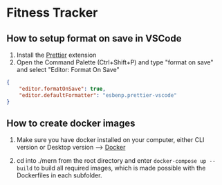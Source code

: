 # Fitness Tracker

## How to setup format on save in VSCode

1. Install the [Prettier](https://marketplace.visualstudio.com/items?itemName=esbenp.prettier-vscode) extension
2. Open the Command Palette (Ctrl+Shift+P) and type "format on save" and select "Editor: Format On Save"

```json
{
    "editor.formatOnSave": true,
    "editor.defaultFormatter": "esbenp.prettier-vscode"
}
```

## How to create docker images

1. Make sure you have docker installed on your computer, either CLI version or Desktop version --> [Docker](https://www.docker.com/)

2. cd into ./mern from the root directory and enter ```docker-compose up --build``` to build all required images, which is made possible with the Dockerfiles in each subfolder.
